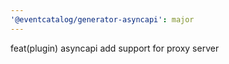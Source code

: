```yaml
---
'@eventcatalog/generator-asyncapi': major
---
```


feat(plugin) asyncapi add support for proxy server
